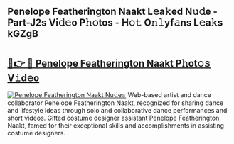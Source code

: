 ## Penelope Featherington Naakt L𝚎a𝚔ed N𝚞𝚍e - Part-J2s Vi𝚍𝚎o P𝚑𝚘tos - H𝚘𝚝 O𝚗𝚕yf𝚊ns L𝚎a𝚔s kGZgB

# <h2><a href="http://kf53bgu.oniu.top/?m=Penelope+Featherington+Naakt">🔗👉 🔴 Penelope Featherington Naakt P𝚑ot𝚘𝚜 V𝚒d𝚎o</a></h2>

[![Penelope Featherington Naakt Nu𝚍e𝚜](https://i.imgur.com/0qMVB7G.gif)](http://kf53bgu.oniu.top/?m=Penelope+Featherington+Naakt)
Web-based artist and dance collaborator Penelope Featherington Naakt, recognized for sharing dance and lifestyle ideas through solo and collaborative dance performances and short videos. Gifted costume designer assistant Penelope Featherington Naakt, famed for their exceptional skills and accomplishments in assisting costume designers.  
